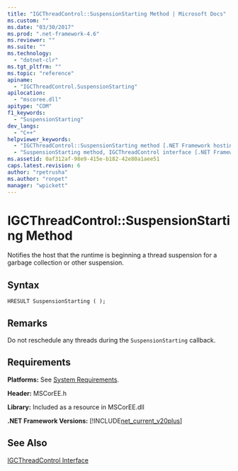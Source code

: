 ```yaml
---
title: "IGCThreadControl::SuspensionStarting Method | Microsoft Docs"
ms.custom: ""
ms.date: "03/30/2017"
ms.prod: ".net-framework-4.6"
ms.reviewer: ""
ms.suite: ""
ms.technology: 
  - "dotnet-clr"
ms.tgt_pltfrm: ""
ms.topic: "reference"
apiname: 
  - "IGCThreadControl.SuspensionStarting"
apilocation: 
  - "mscoree.dll"
apitype: "COM"
f1_keywords: 
  - "SuspensionStarting"
dev_langs: 
  - "C++"
helpviewer_keywords: 
  - "IGCThreadControl::SuspensionStarting method [.NET Framework hosting]"
  - "SuspensionStarting method, IGCThreadControl interface [.NET Framework hosting]"
ms.assetid: 0af312af-98e9-415e-b182-42e80a1aee51
caps.latest.revision: 6
author: "rpetrusha"
ms.author: "ronpet"
manager: "wpickett"
---
```

# IGCThreadControl::SuspensionStarting Method
Notifies the host that the runtime is beginning a thread suspension for a garbage collection or other suspension.  
  
## Syntax  
  
```  
HRESULT SuspensionStarting ( );  
```  
  
## Remarks  
 Do not reschedule any threads during the `SuspensionStarting` callback.  
  
## Requirements  
 **Platforms:** See [System Requirements](../../../../docs/framework/getting-started/system-requirements.md).  
  
 **Header:** MSCorEE.h  
  
 **Library:** Included as a resource in MSCorEE.dll  
  
 **.NET Framework Versions:** [!INCLUDE[net_current_v20plus](../../../../includes/net-current-v20plus-md.md)]  
  
## See Also  
 [IGCThreadControl Interface](../../../../docs/framework/unmanaged-api/hosting/igcthreadcontrol-interface.md)